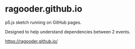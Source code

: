 # ragooder.github.io

p5.js sketch running on GitHub pages.

Designed to help understand dependencies between 2 events.

https://ragooder.github.io/
